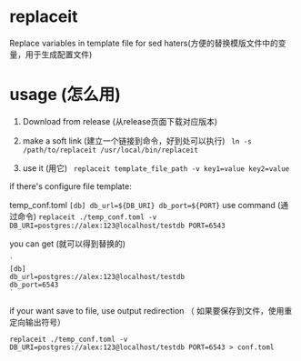 # replaceit
Replace variables in template file for sed haters(方便的替换模版文件中的变量，用于生成配置文件)



# usage (怎么用)

1. Download from release (从release页面下载对应版本)
   
2. make a soft link (建立一个链接到命令，好到处可以执行)
    ` ln -s /path/to/replaceit /usr/local/bin/replaceit`
   
3. use it (用它)
    ` replaceit template_file_path -v key1=value key2=value`

if there's configure file template:

temp_conf.toml
    `
    [db]
    db_url=${DB_URI}
    db_port=${PORT}
    `
use command (通过命令) `replaceit ./temp_conf.toml -v DB_URI=postgres://alex:123@localhost/testdb PORT=6543`

you can get (就可以得到替换的)

    `
    [db]
    db_url=postgres://alex:123@localhost/testdb
    db_port=6543
    `

if your want save to file, use output redirection （ 如果要保存到文件，使用重定向输出符号）

`replaceit ./temp_conf.toml -v DB_URI=postgres://alex:123@localhost/testdb PORT=6543 > conf.toml`